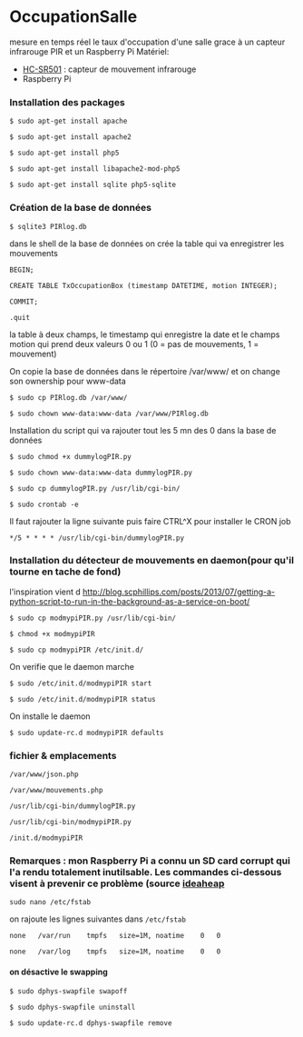 # OccupationSalle
mesure en temps réel le taux d'occupation d'une salle grace à un capteur infrarouge PIR et un Raspberry Pi
Matériel:
+ [HC-SR501](http://letmeknow.fr/shop/capteurs/83-capteur-de-mouvement-infra-rouge.html?search_query=PIR&results=1) : capteur de mouvement infrarouge
+ Raspberry Pi


### Installation des packages

`$ sudo apt-get install apache`

`$ sudo apt-get install apache2`

`$ sudo apt-get install php5`

`$ sudo apt-get install libapache2-mod-php5`

`$ sudo apt-get install sqlite php5-sqlite`

### Création de la base de données

`$ sqlite3 PIRlog.db`

dans le shell de la base de données on crée la table qui va enregistrer les mouvements

`BEGIN;`

`CREATE TABLE TxOccupationBox (timestamp DATETIME, motion INTEGER);`

`COMMIT;`

`.quit`

la table à deux champs, le timestamp qui enregistre la date et le champs motion qui prend deux valeurs 0 ou 1 (0 = pas de mouvements, 1 = mouvement)

On copie la base de données dans le répertoire /var/www/ et on change son ownership pour www-data

`$ sudo cp PIRlog.db /var/www/`

`$ sudo chown www-data:www-data /var/www/PIRlog.db`

Installation du script qui va rajouter tout les 5 mn des 0 dans la base de données

`$ sudo chmod +x dummylogPIR.py`

`$ sudo chown www-data:www-data dummylogPIR.py`

`$ sudo cp dummylogPIR.py /usr/lib/cgi-bin/`

`$ sudo crontab -e`

Il faut rajouter la ligne suivante puis faire CTRL^X pour installer le CRON job

`*/5 * * * * /usr/lib/cgi-bin/dummylogPIR.py`

### Installation du détecteur de mouvements en daemon(pour qu'il tourne en tache de fond)
l'inspiration vient d http://blog.scphillips.com/posts/2013/07/getting-a-python-script-to-run-in-the-background-as-a-service-on-boot/

`$ sudo cp modmypiPIR.py /usr/lib/cgi-bin/`

`$ chmod +x modmypiPIR`

`$ sudo cp modmypiPIR /etc/init.d/`

On verifie que le daemon marche

`$ sudo /etc/init.d/modmypiPIR start`

`$ sudo /etc/init.d/modmypiPIR status`

On installe le daemon

`$ sudo update-rc.d modmypiPIR defaults`

### fichier & emplacements
`/var/www/json.php`

`/var/www/mouvements.php`

`/usr/lib/cgi-bin/dummylogPIR.py`

`/usr/lib/cgi-bin/modmypiPIR.py`

`/init.d/modmypiPIR`


### Remarques : mon Raspberry Pi a connu un SD card corrupt qui l'a rendu totalement inutilsable. Les commandes ci-dessous visent à prevenir ce problème (source [ideaheap](http://www.ideaheap.com/2013/07/stopping-sd-card-corruption-on-a-raspberry-pi/)

`sudo nano /etc/fstab`

on rajoute les lignes suivantes dans `/etc/fstab`

`none	/var/run	tmpfs	size=1M, noatime	0	0`

`none	/var/log	tmpfs	size=1M, noatime	0	0`

#### on désactive le swapping

`$ sudo dphys-swapfile swapoff`

`$ sudo dphys-swapfile uninstall`

`$ sudo update-rc.d dphys-swapfile remove`
